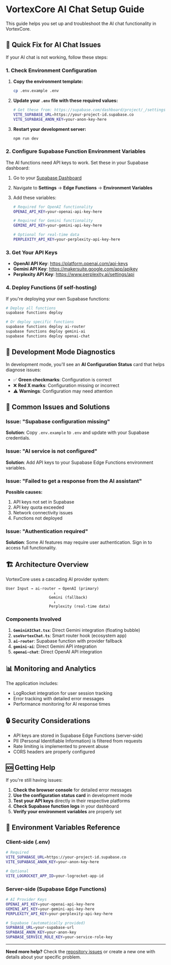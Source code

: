 # VortexCore AI Chat Setup Guide

This guide helps you set up and troubleshoot the AI chat functionality in VortexCore.

## 🚨 Quick Fix for AI Chat Issues

If your AI chat is not working, follow these steps:

### 1. Check Environment Configuration

1. **Copy the environment template:**
   ```bash
   cp .env.example .env
   ```

2. **Update your `.env` file with these required values:**
   ```bash
   # Get these from: https://supabase.com/dashboard/project/_/settings/api
   VITE_SUPABASE_URL=https://your-project-id.supabase.co
   VITE_SUPABASE_ANON_KEY=your-anon-key-here
   ```

3. **Restart your development server:**
   ```bash
   npm run dev
   ```

### 2. Configure Supabase Function Environment Variables

The AI functions need API keys to work. Set these in your Supabase dashboard:

1. Go to your [Supabase Dashboard](https://supabase.com/dashboard)
2. Navigate to **Settings** → **Edge Functions** → **Environment Variables**
3. Add these variables:

   ```bash
   # Required for OpenAI functionality
   OPENAI_API_KEY=your-openai-api-key-here
   
   # Required for Gemini functionality  
   GEMINI_API_KEY=your-gemini-api-key-here
   
   # Optional for real-time data
   PERPLEXITY_API_KEY=your-perplexity-api-key-here
   ```

### 3. Get Your API Keys

- **OpenAI API Key**: https://platform.openai.com/api-keys
- **Gemini API Key**: https://makersuite.google.com/app/apikey
- **Perplexity API Key**: https://www.perplexity.ai/settings/api

### 4. Deploy Functions (if self-hosting)

If you're deploying your own Supabase functions:

```bash
# Deploy all functions
supabase functions deploy

# Or deploy specific functions
supabase functions deploy ai-router
supabase functions deploy gemini-ai
supabase functions deploy openai-chat
```

## 🔧 Development Mode Diagnostics

In development mode, you'll see an **AI Configuration Status** card that helps diagnose issues:

- ✅ **Green checkmarks**: Configuration is correct
- ❌ **Red X marks**: Configuration missing or incorrect
- ⚠️ **Warnings**: Configuration may need attention

## 🐛 Common Issues and Solutions

### Issue: "Supabase configuration missing"
**Solution**: Copy `.env.example` to `.env` and update with your Supabase credentials.

### Issue: "AI service is not configured"
**Solution**: Add API keys to your Supabase Edge Functions environment variables.

### Issue: "Failed to get a response from the AI assistant"
**Possible causes:**
1. API keys not set in Supabase
2. API key quota exceeded
3. Network connectivity issues
4. Functions not deployed

### Issue: "Authentication required"
**Solution**: Some AI features may require user authentication. Sign in to access full functionality.

## 🏗️ Architecture Overview

VortexCore uses a cascading AI provider system:

```
User Input → ai-router → OpenAI (primary)
                     ↓
                   Gemini (fallback)  
                     ↓
                   Perplexity (real-time data)
```

### Components Involved

1. **`GeminiAIChat.tsx`**: Direct Gemini integration (floating bubble)
2. **`useVortexChat.ts`**: Smart router hook (ecosystem app)
3. **`ai-router`**: Supabase function with provider fallback
4. **`gemini-ai`**: Direct Gemini API integration  
5. **`openai-chat`**: Direct OpenAI API integration

## 📊 Monitoring and Analytics

The application includes:
- LogRocket integration for user session tracking
- Error tracking with detailed error messages
- Performance monitoring for AI response times

## 🔒 Security Considerations

- API keys are stored in Supabase Edge Functions (server-side)
- PII (Personal Identifiable Information) is filtered from requests
- Rate limiting is implemented to prevent abuse
- CORS headers are properly configured

## 🆘 Getting Help

If you're still having issues:

1. **Check the browser console** for detailed error messages
2. **Use the configuration status card** in development mode
3. **Test your API keys** directly in their respective platforms
4. **Check Supabase function logs** in your dashboard
5. **Verify your environment variables** are properly set

## 📝 Environment Variables Reference

### Client-side (.env)
```bash
# Required
VITE_SUPABASE_URL=https://your-project-id.supabase.co
VITE_SUPABASE_ANON_KEY=your-anon-key-here

# Optional
VITE_LOGROCKET_APP_ID=your-logrocket-app-id
```

### Server-side (Supabase Edge Functions)
```bash
# AI Provider Keys
OPENAI_API_KEY=your-openai-api-key-here
GEMINI_API_KEY=your-gemini-api-key-here
PERPLEXITY_API_KEY=your-perplexity-api-key-here

# Supabase (automatically provided)
SUPABASE_URL=your-supabase-url
SUPABASE_ANON_KEY=your-anon-key
SUPABASE_SERVICE_ROLE_KEY=your-service-role-key
```

---

**Need more help?** Check the [repository issues](https://github.com/thefixer3x/vortexcore/issues) or create a new one with details about your specific problem.